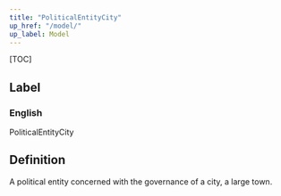 ```yaml
---
title: "PoliticalEntityCity"
up_href: "/model/"
up_label: Model
---
```


[TOC]

## Label

### English
PoliticalEntityCity


## Definition
A political entity concerned with the governance of a city, a large town. 


    
